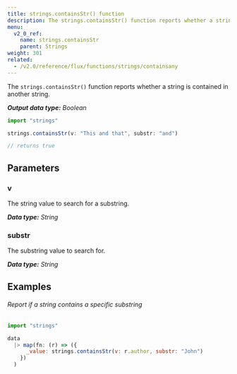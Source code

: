 ```yaml
---
title: strings.containsStr() function
description: The strings.containsStr() function reports whether a string is contained in another string.
menu:
  v2_0_ref:
    name: strings.containsStr
    parent: Strings
weight: 301
related:
  - /v2.0/reference/flux/functions/strings/containsany
---
```


The `strings.containsStr()` function reports whether a string is contained in another string.

_**Output data type:** Boolean_

```js
import "strings"

strings.containsStr(v: "This and that", substr: "and")

// returns true
```

## Parameters

### v
The string value to search for a substring.

_**Data type:** String_

### substr
The substring value to search for.

_**Data type:** String_

## Examples

###### Report if a string contains a specific substring
```js
import "strings"

data
  |> map(fn: (r) => ({
      _value: strings.containsStr(v: r.author, substr: "John")
    })
  )
```

